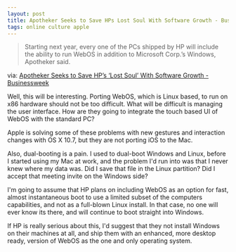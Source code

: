```yaml
---
layout: post
title: Apotheker Seeks to Save HPs Lost Soul With Software Growth - Businessweek
tags: online culture apple
---
```


>Starting next year, every one of the PCs shipped by HP will include the ability to run WebOS in addition to Microsoft Corp.’s Windows, Apotheker said.

via: [Apotheker Seeks to Save HP’s ‘Lost Soul’ With Software Growth - Businessweek](http://www.businessweek.com/news/2011-03-09/apotheker-seeks-to-save-hp-s-lost-soul-with-software-growth.html)

Well, this will be interesting. Porting WebOS, which is Linux based, to run on x86 hardware should not be too difficult. What will be difficult is managing the user interface. How are they going to integrate the touch based UI of WebOS with the standard PC?

Apple is solving some of these problems with new gestures and interaction changes with OS X 10.7, but they are not porting iOS to the Mac. 

Also, dual-booting is a pain. I used to dual-boot Windows and Linux, before I started using my Mac at work, and the problem I'd run into was that I never knew where my data was. Did I save that file in the Linux partition? Did I accept that meeting invite on the Windows side? 

I'm going to assume that HP plans on including WebOS as an option for fast, almost instantaneous boot to use a limited subset of the computers capabilities, and not as a full-blown Linux install. In that case, no one will ever know its there, and will continue to boot straight into Windows.

If HP is really serious about this, I'd suggest that they not install Windows on their machines at all, and ship them with an enhanced, more desktop ready, version of WebOS as the one and only operating system.
